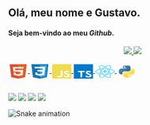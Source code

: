 ## Olá, meu nome e Gustavo.
#### Seja bem-vindo ao meu _Github_.

<div align="center">
  <a href="https://github.com/LGustavoBarrosDev">
  <img height="150em" src="https://github-readme-stats.vercel.app/api?username=LGustavoBarrosDev&show_icons=true&theme=merko&include_all_commits=true&count_private=true"/>
  <img height="150em" src="https://github-readme-stats.vercel.app/api/top-langs/?username=LGustavoBarrosDev&layout=compact&langs_count=7&theme=merko"/>
</div>

<div style="display: inline_block"><br>
  <img align="center" alt="lgustavo-HTML" height="30" width="40" src="https://raw.githubusercontent.com/devicons/devicon/master/icons/html5/html5-original.svg">
  <img align="center" alt="lgustavo-CSS" height="30" width="40" src="https://raw.githubusercontent.com/devicons/devicon/master/icons/css3/css3-original.svg">
    <img align="center" alt="lgustavo-Js" height="30" width="40" src="https://raw.githubusercontent.com/devicons/devicon/master/icons/javascript/javascript-plain.svg">
  <img align="center" alt="lgustavo-Ts" height="30" width="40" src="https://raw.githubusercontent.com/devicons/devicon/master/icons/typescript/typescript-plain.svg">
  <img align="center" alt="lgustavo-React" height="30" width="40" src="https://raw.githubusercontent.com/devicons/devicon/master/icons/react/react-original.svg">
  <img align="center" alt="lgustavo-Python" height="30" width="40" src="https://raw.githubusercontent.com/devicons/devicon/master/icons/python/python-original.svg">
</div>
  
##

<div> 
  <a href="https://www.instagram.com/lgustavobarros_" target="_blank"><img src="https://img.shields.io/badge/-Instagram-%23E4405F?style=for-the-badge&logo=instagram&logoColor=white" target="_blank"></a>
  <a href = "mailto:lgustavo.contato.0@gmail.com"><img src="https://img.shields.io/badge/Gmail-D14836?style=for-the-badge&logo=gmail&logoColor=white" target="_blank"></a>
  <a href="https://www.linkedin.com/in/lgustavobarros/" target="_blank"><img src="https://img.shields.io/badge/-LinkedIn-%230077B5?style=for-the-badge&logo=linkedin&logoColor=white" target="_blank"></a>
	<a href="https://www.linkedin.com/in/lgustavobarros/" target="_blank"><img src="https://img.shields.io/badge/website-000000?style=for-the-badge&logo=About.me&logoColor=white" target="_blank"></a>

  ![Snake animation](https://github.com/LGustavoBarrosDev/LGustavoBarrosDev/blob/output/github-contribution-grid-snake.svg)
 
</div>
